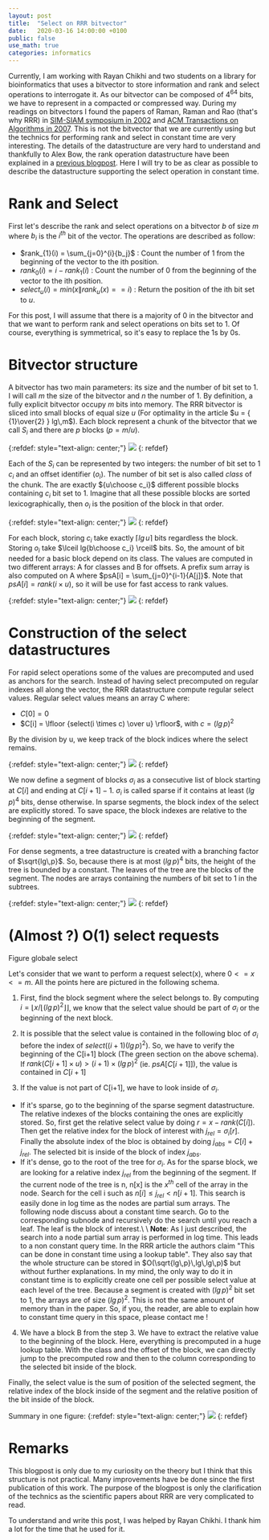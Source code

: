 ```yaml
---
layout: post
title:  "Select on RRR bitvector"
date:   2020-03-16 14:00:00 +0100
public: false
use_math: true
categories: informatics
---
```


Currently, I am working with Rayan Chikhi and two students on a library for bioinformatics that uses a bitvector to store information and rank and select operations to interrogate it.
As our bitvector can be composed of $4^{64}$ bits, we have to represent in a compacted or compressed way.
During my readings on bitvectors I found the papers of Raman, Raman and Rao (that's why RRR) in [SIM-SIAM symposium in 2002](https://dl.acm.org/doi/10.5555/545381.545411) and [ACM Transactions on Algorithms in 2007](https://dl.acm.org/doi/10.1145/1290672.1290680).
This is not the bitvector that we are currently using but the technics for performing rank and select in constant time are very interesting.
The details of the datastructure are very hard to understand and thankfully to Alex Bow, the rank operation datastructure have been explained in a [previous blogpost](https://alexbowe.com/rrr/).
Here I will try to be as clear as possible to describe the datastructure supporting the select operation in constant time.

# Rank and Select

First let's describe the rank and select operations on a bitvector $b$ of size $m$ where $b_i$ is the $i^{th}$ bit of the vector.
The operations are described as follow:

* $rank_{1}(i) = \sum_{j=0}^{i}{b_j}$ : Count the number of 1 from the beginning of the vector to the ith position.
* $rank_{0}(i) = i - rank_{1}(i)$ : Count the number of 0 from the beginning of the vector to the ith position.
* $select_{u}(i) = min(x \| rank_{u}(x) == i)$ : Return the position of the ith bit set to $u$.

For this post, I will assume that there is a majority of 0 in the bitvector and that we want to perform rank and select operations on bits set to 1.
Of course, everything is symmetrical, so it's easy to replace the 1s by 0s.

# Bitvector structure

A bitvector has two main parameters: its size and the number of bit set to 1.
I will call $m$ the size of the bitvector and $n$ the number of 1.
By definition, a fully explicit bitvector occupy $m$ bits into memory.
The RRR bitvector is sliced into small blocks of equal size $u$ (For optimality in the article $u = { {1}\over{2} } lg\,m$).
Each block represent a chunk of the bitvector that we call $S_i$ and there are $p$ blocks ($p = m / u$).

{:refdef: style="text-align: center;"}
![](/assets/imgs/RRR_select/bv_slices.png)
{: refdef}

Each of the $S_i$ can be represented by two integers: the number of bit set to 1 $c_i$ and an offset identifier ($o_i$).
The number of bit set is also called *class* of the chunk.
The are exactly ${u\choose c_i}$ different possible blocks containing $c_i$ bit set to 1.
Imagine that all these possible blocks are sorted lexicographically, then $o_i$ is the position of the block in that order.

{:refdef: style="text-align: center;"}
![](/assets/imgs/RRR_select/compact_block.png)
{: refdef}

For each block, storing $c_i$ take exactly $\lceil lg\,u \rceil$ bits regardless the block.
Storing $o_i$ take $\lceil lg{b\choose c_i} \rceil$ bits.
So, the amount of bit needed for a basic block depend on its class.
The values are computed in two different arrays: A for classes and B for offsets.
A prefix sum array is also computed on A where $psA[i] = \sum_{j=0}^{i-1}{A[j]}$.
Note that $psA[i] = rank(i \times u)$, so it will be use for fast access to rank values.

{:refdef: style="text-align: center;"}
![](/assets/imgs/RRR_select/bv_succint.png)
{: refdef}

# Construction of the select datastructures

For rapid select operations some of the values are precomputed and used as anchors for the search.
Instead of having select precomputed on regular indexes all along the vector, the RRR datastructure compute regular select values.
Regular select values means an array C where:
* $C[0] = 0$
* $C[i] = \lfloor {select(i \times c) \over u} \rfloor$, with $c = (lg\,p)^2$

By the division by u, we keep track of the block indices where the select remains.

{:refdef: style="text-align: center;"}
![](/assets/imgs/RRR_select/segment.png)
{: refdef}

We now define a segment of blocks $\sigma_i$ as a consecutive list of block starting at $C[i]$ and ending at $C[i+1]-1$.
$\sigma_i$ is called sparse if it contains at least $(lg\,p)^4$ bits, dense otherwise.
In sparse segments, the block index of the select are explicitly stored.
To save space, the block indexes are relative to the beginning of the segment.

{:refdef: style="text-align: center;"}
![](/assets/imgs/RRR_select/sparse.png)
{: refdef}

For dense segments, a tree datastructure is created with a branching factor of $\sqrt{lg\,p}$.
So, because there is at most $(lg\,p)^4$ bits, the height of the tree is bounded by a constant.
The leaves of the tree are the blocks of the segment.
The nodes are arrays containing the numbers of bit set to 1 in the subtrees.

{:refdef: style="text-align: center;"}
![](/assets/imgs/RRR_select/dense.png)
{: refdef}


# (Almost ?) O(1) select requests

Figure globale select

Let's consider that we want to perform a request select(x), where $0 <= x <= m$.
All the points here are pictured in the following schema.

1. First, find the block segment where the select belongs to.
By computing $i= \lfloor x / \lfloor (lg\,p)^2 \rfloor \rfloor$, we know that the select value should be part of $\sigma_i$ or the beginning of the next block.

2. It is possible that the select value is contained in the following bloc of $\sigma_i$ before the index of $select((i+1)(lg\,p)^2)$.
So, we have to verify the beginning of the C[i+1] block (The green section on the above schema).
If $rank(C[i+1] \times u) > (i+1) \times (lg\,p)^2$ (ie. $psA[C[i+1]]$), the value is contained in $C[i+1]$

3. If the value is not part of C[i+1], we have to look inside of $\sigma_i$.
* If it's sparse, go to the beginning of the sparse segment datastructure. The relative indexes of the blocks containing the ones are explicitly stored. So, first get the relative select value by doing $r = x - rank(C[i])$. Then get the relative index for the block of interest with $j_{rel} = \sigma_i[r]$. Finally the absolute index of the bloc is obtained by doing $j_{abs} = C[i] + j_{rel}$. The selected bit is inside of the block of index $j_{abs}$.
* If it's dense, go to the root of the tree for $\sigma_i$.
As for the sparse block, we are looking for a relative index $j_{rel}$ from the beginning of the segment.
If the current node of the tree is n, n[x] is the $x^{th}$ cell of the array in the node.
Search for the cell i such as $n[i] \leq j_{rel} < n[i+1]$.
This search is easily done in log time as the nodes are partial sum arrays.
The following node discuss about a constant time search.
Go to the corresponding subnode and recursively do the search until you reach a leaf.
The leaf is the block of interest.\\
\\
**Note**: As I just described, the search into a node partial sum array is performed in log time.
This leads to a non constant query time.
In the RRR article the authors claim "This can be done in constant time using a lookup table".
They also say that the whole structure can be stored in $O(\sqrt{lg\,p}\,lg\,lg\,p)$ but without further explanations.
In my mind, the only way to do it in constant time is to explicitly create one cell per possible select value at each level of the tree.
Because a segment is created with $(lg\,p)^2$ bit set to 1, the arrays are of size $(lg\,p)^2$.
This is not the same amount of memory than in the paper.
So, if you, the reader, are able to explain how to constant time query in this space, please contact me !

4. We have a block B from the step 3. We have to extract the relative value to the beginning of the block.
Here, everything is precomputed in a huge lookup table.
With the class and the offset of the block, we can directly jump to the precomputed row and then to the column corresponding to the selected bit inside of the block.

Finally, the select value is the sum of position of the selected segment, the relative index of the block inside of the segment and the relative position of the bit inside of the block.

Summary in one figure:
{:refdef: style="text-align: center;"}
![](/assets/imgs/RRR_select/segment_select.png)
{: refdef}


# Remarks

This blogpost is only due to my curiosity on the theory but I think that this structure is not practical. Many improvements have be done since the first publication of this work. The purpose of the blogpost is only the clarification of the technics as the scientific papers about RRR are very complicated to read.

To understand and write this post, I was helped by Rayan Chikhi. I thank him a lot for the time that he used for it.

